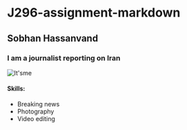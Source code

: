 # J296-assignment-markdown
## Sobhan Hassanvand
### I am a journalist reporting on Iran
![It'sme](https://pbs.twimg.com/profile_images/1507052086294421507/4HI2bKDz_400x400.jpg)
#### Skills:
* Breaking news
* Photography
* Video editing
